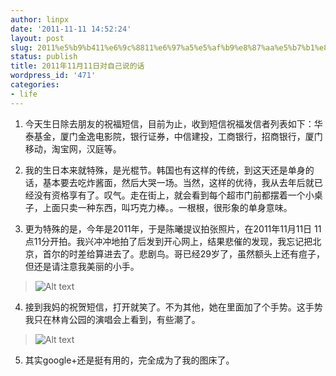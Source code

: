 ```yaml
---
author: linpx
date: '2011-11-11 14:52:24'
layout: post
slug: 2011%e5%b9%b411%e6%9c%8811%e6%97%a5%e5%af%b9%e8%87%aa%e5%b7%b1%e8%af%b4%e7%9a%84%e8%af%9d
status: publish
title: 2011年11月11日对自己说的话
wordpress_id: '471'
categories:
- life
---
```


  1. 今天生日除去朋友的祝福短信，目前为止，收到短信祝福发信者列表如下：华泰基金，厦门金逸电影院，银行证券，中信建投，工商银行，招商银行，厦门移动，淘宝网，汉庭等。

  2. 我的生日本来就特殊，是光棍节。韩国也有这样的传统，到这天还是单身的话，基本要去吃炸酱面，然后大哭一场。当然，这样的优待，我从去年后就已经没有资格享有了。叹气。走在街上，就会看到每个超市门前都摆着一个小桌子，上面只卖一种东西，叫巧克力棒。。一根根，很形象的单身意味。

  3. 更为特殊的是，今年是2011年，于是陈曦提议拍张照片，在2011年11月11日 11点11分开拍。我兴冲冲地拍了后发到开心网上，结果悲催的发现，我忘记把北京，首尔的时差给算进去了。悲剧鸟。哥已经29岁了，虽然额头上还有痘子，但还是请注意我美丽的小手。

  

> ![Alt text](http://farm8.staticflickr.com/7001/6637972745_4863cd90f5_z.jpg)

  4. 接到我妈的祝贺短信，打开就笑了。不为其他，她在里面加了个手势。这手势我只在林肯公园的演唱会上看到，有些潮了。

  

> ![Alt text](http://farm8.staticflickr.com/7173/6637973303_809a678d5d.jpg)

  5. 其实google+还是挺有用的，完全成为了我的图床了。

  


